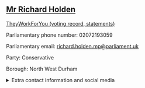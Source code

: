 ## <a href="https://members.parliament.uk/member/4813/contact">Mr Richard Holden</a>

<a href="https://www.theyworkforyou.com/mp/25893/richard_holden/north_west_durham">TheyWorkForYou (voting record, statements)</a> 

Parliamentary phone number: 02072193059 

Parliamentary email: richard.holden.mp@parliament.uk 

Party: Conservative 

Borough: North West Durham 

<details><summary>Extra contact information and social media</summary> 
<li>Website:</li>
<li>Twitter: https://twitter.com/RicHolden</li>
<li>Constituency office phone number:</li>
<li>Constituency office email:</li>
<li>Facebook: https://www.facebook.com/Richard4NWDurham/</li>
<li>Instagram:</li>
<li>Youtube:</li>
<li>Linkedin:</li>
<li>Government department phone number:</li>
<li>Government department email:</li>
<li>Threads:</li>
<li>Party office phone number:</li>
<li>Party office email:</li>
<li>Tiktok:</li>
</details>